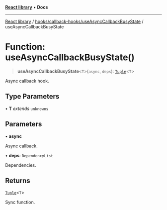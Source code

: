 [**React library**](../../../../index.md) • **Docs**

***

[React library](../../../../modules.md) / [hooks/callback-hooks/useAsyncCallbackBusyState](../index.md) / useAsyncCallbackBusyState

# Function: useAsyncCallbackBusyState()

> **useAsyncCallbackBusyState**\<`T`\>(`async`, `deps`): [`Tuple`](../type-aliases/Tuple.md)\<`T`\>

Async callback hook.

## Type Parameters

• **T** *extends* `unknowns`

## Parameters

• **async**

Async callback.

• **deps**: `DependencyList`

Dependencies.

## Returns

[`Tuple`](../type-aliases/Tuple.md)\<`T`\>

Sync function.
